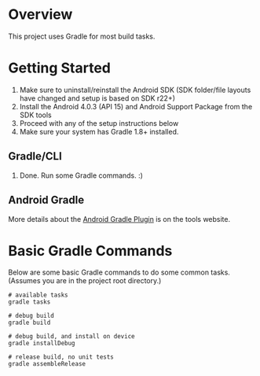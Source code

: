 # Overview #
This project uses Gradle for most build tasks.

# Getting Started #
1. Make sure to uninstall/reinstall the Android SDK (SDK folder/file layouts have changed and setup is based on SDK r22+)
2. Install the Android 4.0.3 (API 15) and Android Support Package from the SDK tools
3. Proceed with any of the setup instructions below
4. Make sure your system has Gradle 1.8+ installed.

## Gradle/CLI ##
1. Done. Run some Gradle commands. :)

## Android Gradle ##
More details about the [Android Gradle Plugin](http://tools.android.com/tech-docs/new-build-system/user-guide) is on the
tools website.

# Basic Gradle Commands #
Below are some basic Gradle commands to do some common tasks. (Assumes you are in the project root directory.)

    # available tasks
    gradle tasks

    # debug build
    gradle build

    # debug build, and install on device
    gradle installDebug

    # release build, no unit tests
    gradle assembleRelease